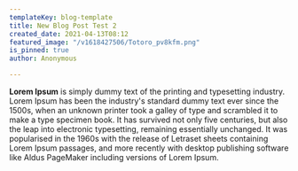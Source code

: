 ```yaml
---
templateKey: blog-template
title: New Blog Post Test 2
created_date: 2021-04-13T08:12
featured_image: "/v1618427506/Totoro_pv8kfm.png"
is_pinned: true
author: Anonymous

---
```

**Lorem Ipsum** is simply dummy text of the printing and typesetting industry. Lorem Ipsum has been the industry's standard dummy text ever since the 1500s, when an unknown printer took a galley of type and scrambled it to make a type specimen book. It has survived not only five centuries, but also the leap into electronic typesetting, remaining essentially unchanged. It was popularised in the 1960s with the release of Letraset sheets containing Lorem Ipsum passages, and more recently with desktop publishing software like Aldus PageMaker including versions of Lorem Ipsum.
